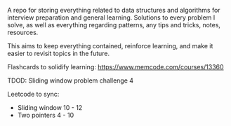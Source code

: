 ﻿A repo for storing everything related to data structures and algorithms for interview preparation and general learning. Solutions to every problem I solve, as well as everything regarding patterns, any tips and tricks, notes, resources.

This aims to keep everything contained, reinforce learning, and make it easier to revisit topics in the future.

Flashcards to solidify learning: https://www.memcode.com/courses/13360

TDOD:
Sliding window problem challenge 4

Leetcode to sync:
- Sliding window 10 - 12
- Two pointers 4 - 10
